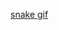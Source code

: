 [snake gif](https://github.com/SoulTree-Lovers/ncherrtolin/blob/output/github-contribution-grid-snake.svg)
